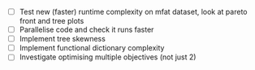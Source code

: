 - [ ] Test new (faster) runtime complexity on mfat dataset, look at pareto front and tree plots
- [ ] Parallelise code and check it runs faster 
- [ ] Implement tree skewness
- [ ] Implement functional dictionary complexity
- [ ] Investigate optimising multiple objectives (not just 2)
